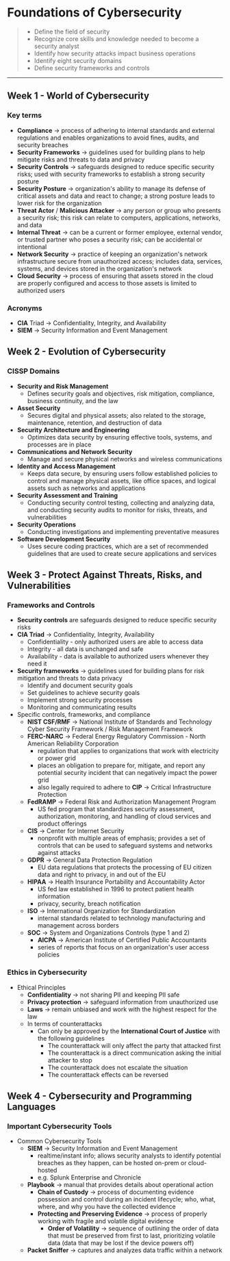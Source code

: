 # Foundations of Cybersecurity
> - Define the field of security
> - Recognize core skills and knowledge needed to become a security analyst
> - Identify how security attacks impact business operations
> - Identify eight security domains
> - Define security frameworks and controls   

---

## Week 1 - World of Cybersecurity 

### Key terms
- **Compliance** &rarr; process of adhering to internal standards and external regulations and enables organizations to avoid fines, audits, and security breaches
- **Security Frameworks** &rarr; guidelines used for building plans to help mitigate risks and threats to data and privacy
- **Security Controls** &rarr; safeguards designed to reduce specific security risks; used with security frameworks to establish a strong security posture
- **Security Posture** &rarr; organization's ability to manage its defense of critical assets and data and react to change; a strong posture leads to lower risk for the organization
- **Threat Actor** / **Malicious Attacker** &rarr; any person or group who presents a security risk; this risk can relate to computers, applications, networks, and data
- **Internal Threat** &rarr; can be a current or former employee, external vendor, or trusted partner who poses a security risk; can be accidental or intentional
- **Network Security** &rarr; practice of keeping an organization's network infrastructure secure from unauthorized access; includes data, services, systems, and devices stored in the organization's network
- **Cloud Security** &rarr; process of ensuring that assets stored in the cloud are properly configured and access to those assets is limited to authorized users

### Acronyms
- **CIA** Triad &rarr; Confidentiality, Integrity, and Availability
- **SIEM** &rarr; Security Information and Event Management

## Week 2 - Evolution of Cybersecurity

### CISSP Domains
- **Security and Risk Management**
  - Defines security goals and objectives, risk mitigation, compliance, business continuity, and the law
- **Asset Security**
  - Secures digital and physical assets; also related to the storage, maintenance, retention, and destruction of data
- **Security Architecture and Engineering**
  - Optimizes data security by ensuring effective tools, systems, and processes are in place
- **Communications and Network Security**
  - Manage and secure physical networks and wireless communications
- **Identity and Access Management**
  - Keeps data secure, by ensuring users follow established policies to control and manage physical assets, like office spaces, and logical assets such as networks and applications
- **Security Assessment and Training**
  - Conducting security control testing, collecting and analyzing data, and conducting security audits to monitor for risks, threats, and vulnerabilities
- **Security Operations**
  - Conducting investigations and implementing preventative measures
- **Software Development Security**
  - Uses secure coding practices, which are a set of recommended guidelines that are used to create secure applications and services

## Week 3 - Protect Against Threats, Risks, and Vulnerabilities

### Frameworks and Controls
- **Security controls** are safeguards designed to reduce specific security risks 
- **CIA Triad** &rarr; Confidentiality, Integrity, Availability 
    - Confidentiality - only authorized users are able to access data 
    - Integrity - all data is unchanged and safe 
    - Availability - data is available to authorized users whenever they need it 
- **Security frameworks** &rarr; guidelines used for building plans for risk mitigation and threats to data privacy 
    - Identify and document security goals 
    - Set guidelines to achieve security goals 
    - Implement strong security processes 
    - Monitoring and communicating results
- Specific controls, frameworks, and compliance 
    - **NIST CSF/RMF** &rarr; National Institute of Standards and Technology Cyber Security Framework / Risk Management Framework 
    - **FERC-NARC** &rarr; Federal Energy Regulatory Commission - North American Reliability Corporation
        - regulation that applies to organizations that work with electricity or power grid
        - places an obligation to prepare for, mitigate, and report any potential security incident that can negatively impact the power grid 
        - also legally required to adhere to **CIP** &rarr; Critical Infrastructure Protection
    - **FedRAMP** &rarr; Federal Risk and Authorization Management Program 
        - US fed program that standardizes security assessment, authorization, monitoring, and handling of cloud services and product offerings
    - **CIS** &rarr; Center for Internet Security 
        - nonprofit with multiple areas of emphasis; provides a set of controls that can be used to safeguard systems and networks against attacks 
    - **GDPR** &rarr; General Data Protection Regulation 
        - EU data regulations that protects the processing of EU citizen data and right to privacy, in and out of the EU
    - **HIPAA** &rarr; Health Insurance Portability and Accountability Actor
        - US fed law established in 1996 to protect patient health information 
        - privacy, security, breach notification
    - **ISO** &rarr; International Organization for Standardization
        - internal standards related to technology manufacturing and management across borders
    - **SOC** &rarr; System and Organizations Controls (type 1 and 2)
        - **AICPA** &rarr; American Institute of Certified Public Accountants 
        - series of reports that focus on an organization's user access policies
  
### Ethics in Cybersecurity
- Ethical Principles
  - **Confidentiality** &rarr; not sharing PII and keeping PII safe
  - **Privacy protection** &rarr; safeguard information from unauthorized use
  - **Laws** &rarr; remain unbiased and work with the highest respect for the law
  - In terms of counterattacks
    - Can only be approved by the **International Court of Justice** with the following guidelines
      - The counterattack will only affect the party that attacked first
      - The counterattack is a direct communication asking the initial attacker to stop
      - The counterattack does not escalate the situation
      - The counterattack effects can be reversed

## Week 4 - Cybersecurity and Programming Languages

### Important Cybersecurity Tools
- Common Cybersecurity Tools
  - **SIEM** &rarr; Security Information and Event Management
    - realtime/instant info; allows security analysts to identify potential breaches as they happen, can be hosted on-prem or cloud-hosted
    - e.g. Splunk Enterprise and Chronicle
  - **Playbook** &rarr; manual that provides details about operational action
    - **Chain of Custody** &rarr; process of documenting evidence possession and control during an incident lifecycle; who, what, where, and why you have the collected evidence
    - **Protecting and Preserving Evidence** &rarr; process of properly working with fragile and volatile digital evidence
      - **Order of Volatility** &rarr; sequence of outlining the order of data that must be preserved from first to last, prioritizing volatile data (data that may be lost if the device powers off)
  - **Packet Sniffer** &rarr; captures and analyzes data traffic within a network